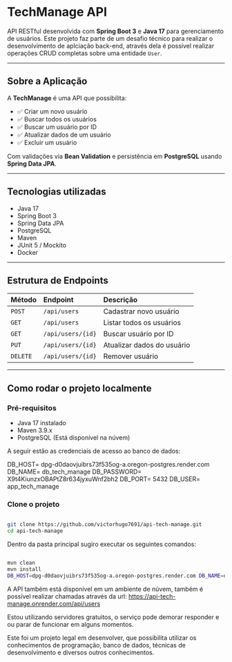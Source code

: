 # TechManage API

API RESTful desenvolvida com **Spring Boot 3** e **Java 17** para gerenciamento de usuários. 
Este projeto faz parte de um desafio técnico para realizar o desenvolvimento de aplciação back-end, através dela é possível realizar operações CRUD completas sobre uma entidade `User`.

---

## Sobre a Aplicação

A **TechManage** é uma API que possibilita:
- ✅ Criar um novo usuário
- ✅ Buscar todos os usuários
- ✅ Buscar um usuário por ID
- ✅ Atualizar dados de um usuário
- ✅ Excluir um usuário

Com validações via **Bean Validation** e persistência em **PostgreSQL** usando **Spring Data JPA**.

---

## Tecnologias utilizadas

- Java 17
- Spring Boot 3
- Spring Data JPA
- PostgreSQL
- Maven
- JUnit 5 / Mockito
- Docker

---

## Estrutura de Endpoints

| Método | Endpoint               | Descrição                         |
|:--------|:----------------------|:----------------------------------|
| `POST`   | `/api/users`         | Cadastrar novo usuário             |
| `GET`    | `/api/users`         | Listar todos os usuários           |
| `GET`    | `/api/users/{id}`    | Buscar usuário por ID              |
| `PUT`    | `/api/users/{id}`    | Atualizar dados do usuário         |
| `DELETE` | `/api/users/{id}`    | Remover usuário                    |

---

## Como rodar o projeto localmente

### Pré-requisitos

- Java 17 instalado
- Maven 3.9.x
- PostgreSQL (Está disponível na núvem)

A seguir estão as credenciais de acesso ao banco de dados:

DB_HOST= dpg-d0daovjuibrs73f535og-a.oregon-postgres.render.com 
DB_NAME= db_tech_manage 
DB_PASSWORD= X9t4KiunzxOBAPtZ8r634jyxuWnf2bh2 
DB_PORT= 5432 
DB_USER= app_tech_manage

### Clone o projeto

```bash

git clone https://github.com/victorhugo7691/api-tech-manage.git
cd api-tech-manage

```
Dentro da pasta principal sugiro executar os seguintes comandos:

```bash

mvn clean
mvn install
DB_HOST=dpg-d0daovjuibrs73f535og-a.oregon-postgres.render.com DB_NAME=db_tech_manage DB_PASSWORD=X9t4KiunzxOBAPtZ8r634jyxuWnf2bh2 DB_PORT=5432 DB_USER=app_tech_manage mvn spring-boot:run

```

A API também está disponível em um ambiente de núvem, também é possível realizar chamadas através da url:
https://api-tech-manage.onrender.com/api/users

Estou utilizando servidores gratuitos, o serviço pode demorar responder e ou parar de funcionar em alguns momentos.

Este foi um projeto legal em desenvolver, que possibilita utilizar os conhecimentos de programação, banco de dados, técnicas de desenvolvimento e diversos outros conhecimentos.
